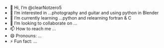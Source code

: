 - 👋 Hi, I’m @clearNotzero5
- 👀 I’m interested in ...photography and guitar and using python in Blender
- 🌱 I’m currently learning ...python and relearning fortran & C
- 💞️ I’m looking to collaborate on ...
- 📫 How to reach me ...
- 😄 Pronouns: ...
- ⚡ Fun fact: ...

<!---
clearNotzero5/clearNotzero5 is a ✨ special ✨ repository because its `README.md` (this file) appears on your GitHub profile.
You can click the Preview link to take a look at your changes.
--->
